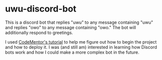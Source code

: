 # uwu-discord-bot
This is a discord bot that replies "uwu" to any message containing "uwu" and replies "owo" to any message containing "owo." The bot will additionally respond to greetings.

I used [CodeMentor's tutorial](https://www.codementor.io/@garethdwyer/building-a-discord-bot-with-python-and-repl-it-miblcwejz) to help me figure out how to begin the project and how to deploy it. I was (and still am) interested in learning how Discord bots work and how I could make a more complex bot in the future.
